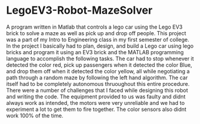 # LegoEV3-Robot-MazeSolver
A program written in Matlab that controls a lego car using the Lego EV3 brick to solve a maze as well as pick up and drop off people.
This project was a part of my Intro to Engineering class in my first semester of college. In the project I basically had to plan, design, and build a Lego car using lego bricks and program it using an EV3 brick and the MATLAB programming language to accomplish the following tasks. The car had to stop whenever it detected the color red, pick up passengers when it detected the color Blue, and drop them off when it detected the color yellow, all while negotiating a path through a random maze by following the left hand algorithm. The car itself had to be completely autonomous thruoughout this entire procedure. 
There were a number of challenges that I faced while designing this robot and writing the code.
The equipment provided to us was faulty and didnt always work as intended, the motors were very unreliable and we had to experiment a lot to get them to fire together. The color sensors also didnt work 100% of the time. 
